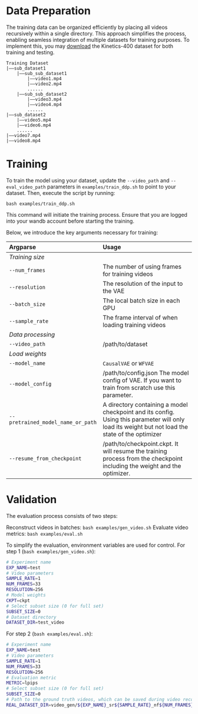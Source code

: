 # Data Preparation

The training data can be organized efficiently by placing all videos recursively within a single directory. This approach simplifies the process, enabling seamless integration of multiple datasets for training purposes. To implement this, you may [download](https://github.com/cvdfoundation/kinetics-dataset) the Kinetics-400 dataset for both training and testing.

```
Training Dataset
|——sub_dataset1
    |——sub_sub_dataset1
        |——video1.mp4
        |——video2.mp4
        ......
    |——sub_sub_dataset2
        |——video3.mp4
        |——video4.mp4
        ......
|——sub_dataset2
    |——video5.mp4
    |——video6.mp4
    ......
|——video7.mp4
|——video8.mp4
```

# Training

To train the model using your dataset, update the `--video_path` and `--eval_video_path` parameters in `examples/train_ddp.sh` to point to your dataset. Then, execute the script by running:

```
bash examples/train_ddp.sh
```

This command will initiate the training process. Ensure that you are logged into your wandb account before starting the training.

Below, we introduce the key arguments necessary for training:

| Argparse | Usage |
|:---|:---|
|_Training size_||
|`--num_frames`|The number of using frames for training videos|
|`--resolution`|The resolution of the input to the VAE|
|`--batch_size`|The local batch size in each GPU|
|`--sample_rate`|The frame interval of when loading training videos|
|_Data processing_||
|`--video_path`|/path/to/dataset|
|_Load weights_||
|`--model_name`| `CausalVAE` or `WFVAE`|
|`--model_config`|/path/to/config.json The model config of VAE. If you want to train from scratch use this parameter.|
|`--pretrained_model_name_or_path`|A directory containing a model checkpoint and its config. Using this parameter will only load its weight but not load the state of the optimizer|
|`--resume_from_checkpoint`|/path/to/checkpoint.ckpt. It will resume the training process from the checkpoint including the weight and the optimizer.|

# Validation

The evaluation process consists of two steps:

Reconstruct videos in batches: `bash examples/gen_video.sh`
Evaluate video metrics: `bash examples/eval.sh`

To simplify the evaluation, environment variables are used for control. For step 1 (`bash examples/gen_video.sh`):


```bash
# Experiment name
EXP_NAME=test
# Video parameters
SAMPLE_RATE=1
NUM_FRAMES=33
RESOLUTION=256
# Model weights
CKPT=ckpt
# Select subset size (0 for full set)
SUBSET_SIZE=0
# Dataset directory
DATASET_DIR=test_video
```

For step 2 (`bash examples/eval.sh`):

```bash
# Experiment name
EXP_NAME=test
# Video parameters
SAMPLE_RATE=1
NUM_FRAMES=33
RESOLUTION=256
# Evaluation metric
METRIC=lpips
# Select subset size (0 for full set)
SUBSET_SIZE=0
# Path to the ground truth videos, which can be saved during video reconstruction by setting `--output_origin`
REAL_DATASET_DIR=video_gen/${EXP_NAME}_sr${SAMPLE_RATE}_nf${NUM_FRAMES}_res${RESOLUTION}_subset${SUBSET_SIZE}/origin
```